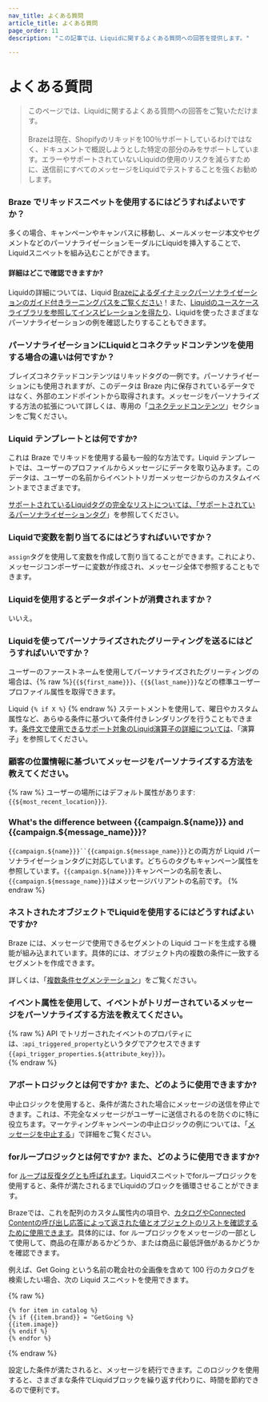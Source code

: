 ```yaml
---
nav_title: よくある質問
article_title: よくある質問
page_order: 11
description: "この記事では、Liquidに関するよくある質問への回答を提供します。"

---
```


# よくある質問

> このページでは、Liquidに関するよくある質問への回答をご覧いただけます。<br><br>Brazeは現在、Shopifyのリキッドを100％サポートしているわけではなく、ドキュメントで概説しようとした特定の部分のみをサポートしています。エラーやサポートされていないLiquidの使用のリスクを減らすために、送信前にすべてのメッセージをLiquidでテストすることを強くお勧めします。

### Braze でリキッドスニペットを使用するにはどうすればよいですか？

多くの場合、キャンペーンやキャンバスに移動し、メールメッセージ本文やセグメントなどのパーソナライゼーションモーダルにLiquidを挿入することで、Liquidスニペットを組み込むことができます。 

#### 詳細はどこで確認できますか?

Liquidの詳細については、Liquid [Brazeによるダイナミックパーソナライゼーションのガイド付きラーニングパスをご覧ください](https://learning.braze.com/path/dynamic-personalization-with-liquid)！また、[Liquidのユースケースライブラリを参照してインスピレーションを得たり]({{site.baseurl}}/user_guide/personalization_and_dynamic_content/liquid/liquid_use_cases/)、Liquidを使ったさまざまなパーソナライゼーションの例を確認したりすることもできます。

### パーソナライゼーションにLiquidとコネクテッドコンテンツを使用する場合の違いは何ですか？

ブレイズコネクテッドコンテンツはリキッドタグの一例です。パーソナライゼーションにも使用されますが、このデータは Braze 内に保存されているデータではなく、外部のエンドポイントから取得されます。メッセージをパーソナライズする方法の拡張について詳しくは、専用の「[コネクテッドコンテンツ]({{site.baseurl}}/user_guide/personalization_and_dynamic_content/connected_content)」セクションをご覧ください。

### Liquid テンプレートとは何ですか?

これは Braze でリキッドを使用する最も一般的な方法です。Liquid テンプレートでは、ユーザーのプロファイルからメッセージにデータを取り込みます。このデータは、ユーザーの名前からイベントトリガーメッセージからのカスタムイベントまでさまざまです。

[サポートされているLiquidタグの完全なリストについては、「サポートされているパーソナライゼーションタグ]({{site.baseurl}}/user_guide/personalization_and_dynamic_content/liquid/supported_personalization_tags/)」を参照してください。

### Liquidで変数を割り当てるにはどうすればいいですか？

`assign`タグを使用して変数を作成して割り当てることができます。これにより、メッセージコンポーザーに変数が作成され、メッセージ全体で参照することもできます。

### Liquidを使用するとデータポイントが消費されますか？

いいえ。

### Liquidを使ってパーソナライズされたグリーティングを送るにはどうすればいいですか？

ユーザーのファーストネームを使用してパーソナライズされたグリーティングの場合は、{% raw %}`{{${first_name}}}`、`{{${last_name}}}`などの標準ユーザープロファイル属性を取得できます。

Liquid `{% if X %}` {% endraw %} ステートメントを使用して、曜日やカスタム属性など、あらゆる条件に基づいて条件付きレンダリングを行うこともできます。[条件文で使用できるサポート対象のLiquid演算子の詳細については]({{site.baseurl}}/user_guide/personalization_and_dynamic_content/liquid/operators/)、「演算子」を参照してください。

### 顧客の位置情報に基づいてメッセージをパーソナライズする方法を教えてください。

{% raw %}
ユーザーの場所にはデフォルト属性があります:`{{${most_recent_location}}}`.

### What's the difference between {{campaign.${name}}} and {{campaign.${message\_name}}}?

`{{campaign.${name}}}``{{campaign.${message_name}}}`との両方が Liquid パーソナライゼーションタグに対応しています。どちらのタグもキャンペーン属性を参照しています。`{{campaign.${name}}}`キャンペーンの名前を表し、`{{campaign.${message_name}}}`はメッセージバリアントの名前です。
{% endraw %}

### ネストされたオブジェクトでLiquidを使用するにはどうすればよいですか?

Braze には、メッセージで使用できるセグメントの Liquid コードを生成する機能が組み込まれています。具体的には、オブジェクト内の複数の条件に一致するセグメントを作成できます。

詳しくは、「[複数条件セグメンテーション]({{site.baseurl}}/user_guide/data_and_analytics/custom_data/custom_attributes/nested_custom_attribute_support/#multi-criteria-segmentation)」をご覧ください。

### イベント属性を使用して、イベントがトリガーされているメッセージをパーソナライズする方法を教えてください。

{% raw %}
API でトリガーされたイベントのプロパティには、:`api_triggered_property`というタグでアクセスできます`{{api_trigger_properties.${attribute_key}}}`。  
{% endraw %}

### アボートロジックとは何ですか? また、どのように使用できますか?

中止ロジックを使用すると、条件が満たされた場合にメッセージの送信を停止できます。これは、不完全なメッセージがユーザーに送信されるのを防ぐのに特に役立ちます。マーケティングキャンペーンの中止ロジックの例については、「[メッセージを中止する]({{site.baseurl}}/user_guide/personalization_and_dynamic_content/liquid/aborting_messages/)」で詳細をご覧ください。

### forループロジックとは何ですか? また、どのように使用できますか?

for [ループは反復タグとも呼ばれます](https://shopify.github.io/liquid/tags/iteration/)。Liquidスニペットでforループロジックを使用すると、条件が満たされるまでLiquidのブロックを循環させることができます。 

Brazeでは、これを配列のカスタム属性内の項目や、[カタログやConnected]({{site.baseurl}}/user_guide/personalization_and_dynamic_content/catalogs) [Contentの呼び出し応答によって返された値とオブジェクトのリストを確認するために使用できます]({{site.baseurl}}/user_guide/personalization_and_dynamic_content/connected_content)。具体的には、for ループロジックをメッセージの一部として使用して、商品の在庫があるかどうか、または商品に最低評価があるかどうかを確認できます。 

例えば、Get Going という名前の靴会社の全画像を含めて 100 行のカタログを検索したい場合、次の Liquid スニペットを使用できます。

{% raw %}

```liquid
{% for item in catalog %}
{% if {{item.brand}} = "GetGoing %}
{{item.image}}
{% endif %}
{% endfor %}
```

{% endraw %}

設定した条件が満たされると、メッセージを続行できます。このロジックを使用すると、さまざまな条件でLiquidブロックを繰り返す代わりに、時間を節約できるので便利です。
